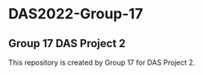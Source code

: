# DAS2022-Group-17

## Group 17 DAS Project 2

This repository is created by Group 17 for DAS Project 2.


